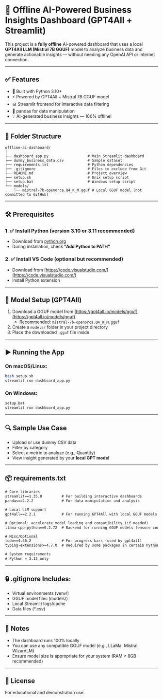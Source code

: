 
# 🧠 Offline AI-Powered Business Insights Dashboard (GPT4All + Streamlit)

This project is a **fully offline** AI-powered dashboard that uses a local **GPT4All LLM (Mistral 7B GGUF)** model to analyze business data and generate actionable insights — without needing any OpenAI API or internet connection.

---

## ✅ Features

- 🐍 Built with Python 3.10+
- ⚡ Powered by GPT4All + Mistral 7B GGUF model
- 📊 Streamlit frontend for interactive data filtering
- 📁 pandas for data manipulation
- 💡 AI-generated business insights — 100% offline!

---

## 📁 Folder Structure

```
offline-ai-dashboard/
│
├── dashboard_app.py                  # Main Streamlit dashboard
├── dummy_business_data.csv           # Sample dataset
├── requirements.txt                  # Python dependencies
├── .gitignore                        # Files to exclude from Git
├── README.md                         # Project overview
├── setup.sh                          # Unix setup script
├── setup.bat                         # Windows setup script
└── models/
    └── mistral-7b-openorca.Q4_K_M.gguf # Local GGUF model (not committed to GitHub)
```

---

## 🛠️ Prerequisites

### 1. ✅ Install Python (version 3.10 or 3.11 recommended)

- Download from [python.org](https://www.python.org/downloads/)
- During installation, check **"Add Python to PATH"**

### 2. ✅ Install VS Code (optional but recommended)

- Download from [https://code.visualstudio.com/](https://code.visualstudio.com/)
- Install Python extension

---

## 💾 Model Setup (GPT4All)

1. Download a GGUF model from [https://gpt4all.io/models/gguf](https://gpt4all.io/models/gguf)
   - Recommended: `mistral-7b-openorca.Q4_K_M.gguf`
2. Create a `models/` folder in your project directory
3. Place the downloaded `.gguf` file inside

---

## ▶️ Running the App

### On macOS/Linux:
```bash
bash setup.sh
streamlit run dashboard_app.py
```

### On Windows:
```cmd
setup.bat
streamlit run dashboard_app.py
```

---

## 🔍 Sample Use Case

- Upload or use dummy CSV data
- Filter by category
- Select a metric to analyze (e.g., Quantity)
- View insight generated by your **local GPT model**

---

## 📦 requirements.txt

```txt
# Core libraries
streamlit==1.35.0         # For building interactive dashboards
pandas==2.2.2             # For data manipulation and analysis

# Local LLM support
gpt4all==2.2.1            # For running GPT4All with local GGUF models

# Optional: accelerate model loading and compatibility (if needed)
llama-cpp-python==0.2.72  # Backend for running GGUF models (ensure compatibility with your system)

# Misc/Optional
tqdm==4.66.2              # For progress bars (used by gpt4all)
typing-extensions>=4.7.0  # Required by some packages in certain Python versions

# System requirements
# Python = 3.12 only

```

---

## 🔒 .gitignore Includes:

- Virtual environments (venv/)
- GGUF model files (models/)
- Local Streamlit logs/cache
- Data files (*.csv)

---

## 📌 Notes

- The dashboard runs 100% locally
- You can use any compatible GGUF model (e.g., LLaMa, Mistral, WizardLM)
- Ensure model size is appropriate for your system (RAM ≥ 8GB recommended)

---

## 📝 License

For educational and demonstration use.

